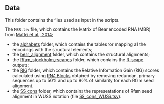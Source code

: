 ## Data

This folder contains the files used as input in the scripts.

The `MBR.tsv` file, which contains the Matrix of Bear encoded RNA (MBR) from [Mattei et al., 2014](https://academic.oup.com/nar/article/42/10/6146/2436561);
- the [alphabets](alphabets) folder, which contains the tables for mapping all the encodings with the structural elements;
- the [bear_alignment](Rfam13.0/bear_alignment) folder, which contains the structural alignments;
- the [Rfam_stockholm_rscapes](Rfam13.0/Rfam_stockholm_rscapes) folder, which contains the [R-scape](http://eddylab.org/R-scape/) 
outputs;
- the [RIG](Rfam13.0_old/RIG) folder, which contains the Relative Information Gain (RIG) scores calculated using [RNA Blocks](../outputs/RNA_Blocks)
 obtained by removing redundant primary sequences up to 50% and up to 90% of similarity for each Rfam seed alignment.
- the [SS_cons](Rfam13.0/SS_cons) folder, which contains the representations of Rfam seed alignment in WUSS notation (file [SS_cons_WUSS.tsv](Rfam13.0/SS_cons/SS_cons_WUSS.tsv)).